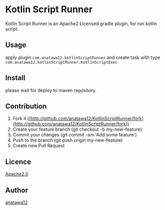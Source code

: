 Kotlin Script Runner
====

Kotlin Script Runner is an Apache2 Licensed gradle plugin, for run kotlin script.

## Usage

apply plugin `com.anatawa12.kotlinScriptRunner` and create task with type `com.anatawa12.kotlinScriptRunner.KotlinScriptExec`

## Install

please wait for deploy to maven repository.

## Contribution

1. Fork it ([http://github.com/anatawa12/KotlinScriptRunner/fork](http://github.com/anatawa12/KotlinScriptRunner/fork))
1. Create your feature branch (git checkout -b my-new-feature)
1. Commit your changes (git commit -am 'Add some feature')
1. Push to the branch (git push origin my-new-feature)
1. Create new Pull Request

## Licence

[Apache2.0](https://github.com/anatawa12/KotlinScriptRunner/blob/master/LICENSE)

## Author

[anatawa12](https://github.com/anatawa12)
